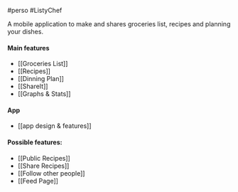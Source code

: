 #perso
#ListyChef 

A mobile application to make and shares groceries list, recipes and planning your dishes.

#### Main features

- [[Groceries List]] 
- [[Recipes]]
- [[Dinning Plan]]
- [[ShareIt]]
- [[Graphs & Stats]]


#### App

* [[app design & features]]

#### Possible features:
- [[Public Recipes]]
- [[Share Recipes]]
- [[Follow other people]]
- [[Feed Page]]